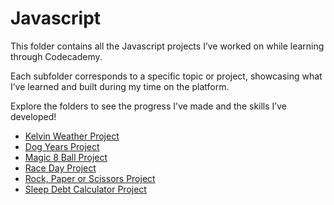 # Javascript

This folder contains all the Javascript projects I’ve worked on while learning through Codecademy. 

Each subfolder corresponds to a specific topic or project, showcasing what I’ve learned and built during my time on the platform.

Explore the folders to see the progress I’ve made and the skills I’ve developed!

- [Kelvin Weather Project](Kelvin%20Weather%20Project/README.md)
- [Dog Years Project](Dog%20Years%20Project/README.md)
- [Magic 8 Ball Project](Magic%208%20Ball%20Project/README.md)
- [Race Day Project](Race%20Day%20Project/README.md)
- [Rock, Paper or Scissors Project](Rock,%20Paper%20or%20Scissors%20Project/README.md)
- [Sleep Debt Calculator Project](Sleep%20Debt%20Calculator%20Project/README.md)